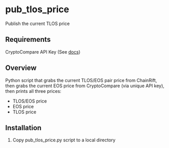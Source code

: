 # pub_tlos_price
Publish the current TLOS price

## Requirements
CryptoCompare API Key (See [docs](https://min-api.cryptocompare.com/documentation))

## Overview
Python script that grabs the current TLOS/EOS pair price from ChainRift, then grabs the current EOS price from CryptoCompare (via unique API key), then prints all three prices:

- TLOS/EOS price
- EOS price
- TLOS price

## Installation
1.  Copy pub_tlos_price.py script to a local directory

<!--stackedit_data:
eyJoaXN0b3J5IjpbNzEwODAzMTYxLC0xNzY2Mzk1Nzc5XX0=
-->